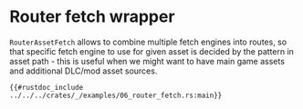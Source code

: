 # Router fetch wrapper

`RouterAssetFetch` allows to combine multiple fetch engines into routes, so that
specific fetch engine to use for given asset is decided by the pattern in asset
path - this is useful when we might want to have main game assets and additional
DLC/mod asset sources.

```rust,ignore
{{#rustdoc_include ../../../crates/_/examples/06_router_fetch.rs:main}}
```
